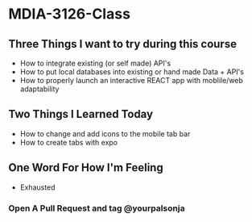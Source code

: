 # MDIA-3126-Class
## Three Things I want to try during this course
- How to integrate existing (or self made) API's
- How to put local databases into existing or hand made Data + API's
- How to properly launch an interactive REACT app with moblile/web adaptability
## Two Things I Learned Today
- How to change and add icons to the mobile tab bar
- How to create tabs with expo
## One Word For How I'm Feeling
- Exhausted
### Open A Pull Request and tag @yourpalsonja
